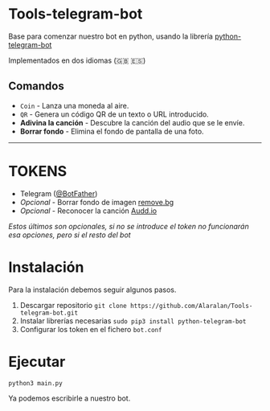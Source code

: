 # Tools-telegram-bot
Base para comenzar nuestro bot en python, usando la librería [python-telegram-bot](https://github.com/python-telegram-bot/python-telegram-bot)

Implementados en dos idiomas (🇬🇧 🇪🇸)

## Comandos
- `Coin` - Lanza una moneda al aire.
- `QR` - Genera un código QR de un texto o URL introducido.
- **Adivina la canción** - Descubre la canción del audio que se le envíe.
- **Borrar fondo** - Elimina el fondo de pantalla de una foto.
------
# TOKENS
- Telegram ([@BotFather](t.me/BotFather))
- *Opcional* - Borrar fondo de imagen [remove.bg](https://www.remove.bg/tools-api)
- *Opcional* - Reconocer la canción [Audd.io](https://dashboard.audd.io/)

*Estos últimos son opcionales, si no se introduce el token no funcionarán esa opciones, pero si el resto del bot*

# Instalación
Para la instalación debemos seguir algunos pasos.
1. Descargar repositorio
`git clone https://github.com/Alaralan/Tools-telegram-bot.git`
2. Instalar librerías necesarias
`sudo pip3 install python-telegram-bot`
3. Configurar los token en el fichero `bot.conf`



# Ejecutar
`python3 main.py`


Ya podemos escribirle a nuestro bot.
